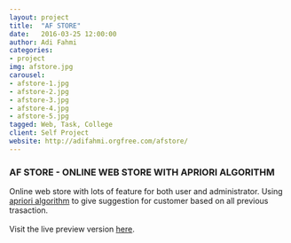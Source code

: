 ```yaml
---
layout: project
title:  "AF STORE"
date:   2016-03-25 12:00:00
author: Adi Fahmi
categories:
- project
img: afstore.jpg
carousel:
- afstore-1.jpg
- afstore-2.jpg
- afstore-3.jpg
- afstore-4.jpg
- afstore-5.jpg
tagged: Web, Task, College
client: Self Project
website: http://adifahmi.orgfree.com/afstore/
---
```

<h3>AF STORE - ONLINE WEB STORE WITH APRIORI ALGORITHM</h3>
Online web store with lots of feature for both user and administrator. Using <a href="https://www.wikiwand.com/en/Apriori_algorithm" target="_blank">apriori algorithm</a> to give suggestion for customer based on all previous trasaction.
<br><br>
Visit the live preview version <a href="http://adifahmi.orgfree.com/afstore/" target="_blank">here</a>.
